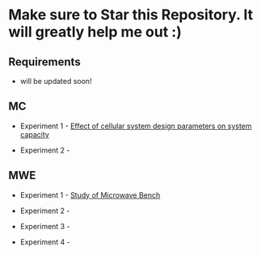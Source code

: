 # Make sure to Star this Repository. It will greatly help me out :)

## Requirements

 - will be updated soon!

## MC

 - Experiment 1 - [Effect of cellular system design parameters on system capacity](/MC/Exp-1/)

 - Experiment 2 - 



## MWE

- Experiment 1 - [Study of Microwave Bench](/MWE/Exp-1/)

- Experiment 2 - 

- Experiment 3 - 

- Experiment 4 - 